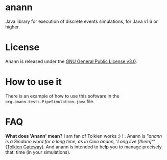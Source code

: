 anann
=====

Java library for execution of discrete events simulations, for Java v1.6 or higher.

License
=======
Anann is released under the [GNU General Public License v3.0](http://www.gnu.org/copyleft/gpl.html).

How to use it
=============
There is an example of how to use this software in the `org.anann.tests.PipeSimulation.java` file. 

FAQ
===
**What does 'Anann' mean?** I am fan of Tolkien works :) ! . Anann is _"anann is a Sindarin word for a long time, as in Cuio anann, 'Long live [them]'"_ ([Tolkien Gateway](http://tolkiengateway.net/wiki/Anann)). And anann is intended to help you to manage precisely that: time (in your simulations).

